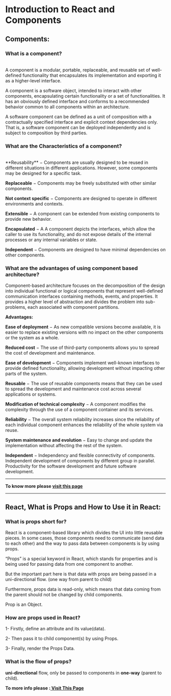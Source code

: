 # Introduction to React and Components
## Components:

### **What is a component?**


<br>
A component is a modular, portable, replaceable, and reusable set of well-defined functionality that encapsulates its implementation and exporting it as a higher-level interface.

A component is a software object, intended to interact with other components, encapsulating certain functionality or a set of functionalities. It has an obviously defined interface and conforms to a recommended behavior common to all components within an architecture.

A software component can be defined as a unit of composition with a contractually specified interface and explicit context dependencies only. That is, a software component can be deployed independently and is subject to composition by third parties.

### **What are the Characteristics of a component?**

<br>
**Reusability** − Components are usually designed to be reused in different situations in different applications. However, some components may be designed for a specific task.

**Replaceable** − Components may be freely substituted with other similar components.

**Not context specific** − Components are designed to operate in different environments and contexts.

**Extensible** − A component can be extended from existing components to provide new behavior.

**Encapsulated** − A A component depicts the interfaces, which allow the caller to use its functionality, and do not expose details of the internal processes or any internal variables or state.

**Independent** − Components are designed to have minimal dependencies on other components.

### **What are the advantages of using component based architecture?**

Component-based architecture focuses on the decomposition of the design into individual functional or logical components that represent well-defined communication interfaces containing methods, events, and properties. It provides a higher level of abstraction and divides the problem into sub-problems, each associated with component partitions.


**Advantages:**

**Ease of deployment** − As new compatible versions become available, it is easier to replace existing versions with no impact on the other components or the system as a whole.

**Reduced cost** − The use of third-party components allows you to spread the cost of development and maintenance.

**Ease of development** − Components implement well-known interfaces to provide defined functionality, allowing development without impacting other parts of the system.

**Reusable** − The use of reusable components means that they can be used to spread the development and maintenance cost across several applications or systems.

**Modification of technical complexity** − A component modifies the complexity through the use of a component container and its services.

**Reliability** − The overall system reliability increases since the reliability of each individual component enhances the reliability of the whole system via reuse.

**System maintenance and evolution** − Easy to change and update the implementation without affecting the rest of the system.

**Independent** − Independency and flexible connectivity of components. Independent development of components by different group in parallel. Productivity for the software development and future software development.

--------


**To know more please 
[visit this page](https://www.tutorialspoint.com/software_architecture_design/component_based_architecture.htm)**

-------

## **React, What is Props and How to Use it in React:**

### **What is props short for?**

React is a component-based library which divides the UI into little reusable pieces. In some cases, those components need to communicate (send data to each other) and the way to pass data between components is by using props.

“Props” is a special keyword in React, which stands for properties and is being used for passing data from one component to another.

But the important part here is that data with props are being passed in a uni-directional flow. (one way from parent to child)

Furthermore, props data is read-only, which means that data coming from the parent should not be changed by child components.

Prop is an Object.

### **How are props used in React?**

1- Firstly, define an attribute and its value(data).

2- Then pass it to child component(s) by using Props.

3- Finally, render the Props Data.

### **What is the flow of props?**

**uni-directional** flow, only be passed to components in **one-way** (parent to child).


**To more info please :[ Visit This Page](https://itnext.io/what-is-props-and-how-to-use-it-in-react-da307f500da0#:~:text=%E2%80%9CProps%E2%80%9D%20is%20a%20special%20keyword,way%20from%20parent%20to%20child)**


